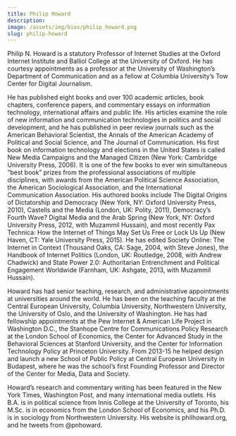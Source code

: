 ```yaml
---
title: Philip Howard
description:
image: /assets/img/bios/philip_howard.png
slug: philip-howard
---
```

Philip N. Howard is a statutory Professor of Internet Studies at the Oxford Internet Institute and Balliol College at the University of Oxford. He has courtesy appointments as a professor at the University of Washington’s Department of Communication and as a fellow at Columbia University’s Tow Center for Digital Journalism.

He has published eight books and over 100 academic articles, book chapters, conference papers, and commentary essays on information technology, international affairs and public life. His articles examine the role of new information and communication technologies in politics and social development, and he has published in peer review journals such as the American Behavioral Scientist, the Annals of the American Academy of Political and Social Science, and The Journal of Communication. His first book on information technology and elections in the United States is called New Media Campaigns and the Managed Citizen (New York: Cambridge University Press, 2006). It is one of the few books to ever win simultaneous “best book” prizes from the professional associations of multiple disciplines, with awards from the American Political Science Association, the American Sociological Association, and the International Communication Association. His authored books include The Digital Origins of Dictatorship and Democracy (New York, NY: Oxford University Press, 2010), Castells and the Media (London, UK: Polity, 2011), Democracy’s Fourth Wave? Digital Media and the Arab Spring (New York, NY: Oxford University Press, 2012, with Muzammil Hussain), and most recently Pax Technica: How the Internet of Things May Set Us Free or Lock Us Up (New Haven, CT: Yale University Press, 2015). He has edited Society Online: The Internet in Context (Thousand Oaks, CA: Sage, 2004, with Steve Jones), the Handbook of Internet Politics (London, UK: Routledge, 2008, with Andrew Chadwick) and State Power 2.0: Authoritarian Entrenchment and Political Engagement Worldwide (Farnham, UK: Ashgate, 2013, with Muzammil Hussain).

Howard has had senior teaching, research, and administrative appointments at universities around the world. He has been on the teaching faculty at the Central European University, Columbia University, Northwestern University, the University of Oslo, and the University of Washington. He has had fellowship appointments at the Pew Internet & American Life Project in Washington D.C., the Stanhope Centre for Communications Policy Research at the London School of Economics, the Center for Advanced Study in the Behavioral Sciences at Stanford University, and the Center for Information Technology Policy at Princeton University. From 2013-15 he helped design and launch a new School of Public Policy at Central European University in Budapest, where he was the school’s first Founding Professor and Director of the Center for Media, Data and Society.

Howard’s research and commentary writing has been featured in the New York Times, Washington Post, and many international media outlets. His B.A. is in political science from Innis College at the University of Toronto, his M.Sc. is in economics from the London School of Economics, and his Ph.D. is in sociology from Northwestern University. His website is philhoward.org, and he tweets from @pnhoward.
